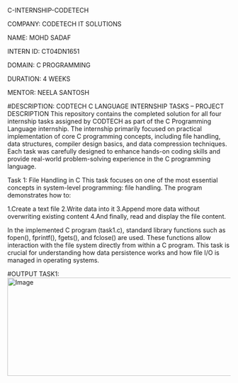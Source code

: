 C-INTERNSHIP-CODETECH

COMPANY: CODETECH IT SOLUTIONS

NAME: MOHD SADAF

INTERN ID: CT04DN1651

DOMAIN: C PROGRAMMING

DURATION: 4 WEEKS

MENTOR: NEELA SANTOSH

#DESCRIPTION: 
CODTECH C LANGUAGE INTERNSHIP TASKS – PROJECT DESCRIPTION This repository contains the completed solution for all four internship tasks assigned by CODTECH as part of the C Programming Language internship. The internship primarily focused on practical implementation of core C programming concepts, including file handling, data structures, compiler design basics, and data compression techniques. Each task was carefully designed to enhance hands-on coding skills and provide real-world problem-solving experience in the C programming language.

Task 1: File Handling in C This task focuses on one of the most essential concepts in system-level programming: file handling. The program demonstrates how to:

1.Create a text file 2.Write data into it 3.Append more data without overwriting existing content 4.And finally, read and display the file content.

In the implemented C program (task1.c), standard library functions such as fopen(), fprintf(), fgets(), and fclose() are used. These functions allow interaction with the file system directly from within a C program. This task is crucial for understanding how data persistence works and how file I/O is managed in operating systems.

#OUTPUT TASK1:
<img width="686" height="222" alt="Image" src="https://github.com/user-attachments/assets/4e7e449a-d202-4590-bc07-4c5fde0ceb8d" />
